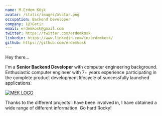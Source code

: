 ```yaml
---
name: M.Erdem Köşk
avatar: /static/images/avatar.png
occupation: Backend Developer
company: (@)Getir
email: erdemkosk@gmail.com
twitter: https://twitter.com/erdemkosk
linkedin: https://www.linkedin.com/in/erdemkosk/
github: https://github.com/erdemkosk
---
```


Hey there...

I'm a **Senior Backend Developer** with computer engineering background. Enthusiastic computer engineer with 7+ years experience participating in the complete product development lifecycle of successfully launched applications.

[![MEK LOGO](https://media.giphy.com/media/WYGl9XwOXq0LySgMIx/giphy.gif)](https://media.giphy.com/media/WYGl9XwOXq0LySgMIx/giphy.gif)

Thanks to the different projects I have been involved in, I have obtained a wide range of different information.
Go hard Rocky!
